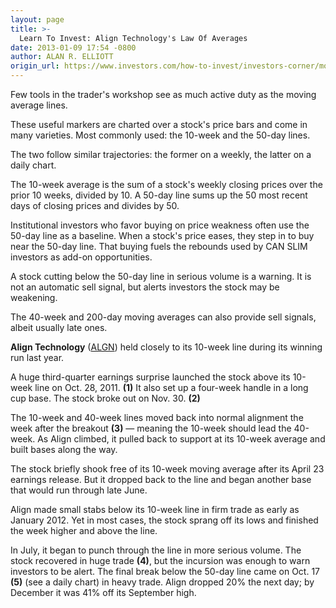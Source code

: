 ```yaml
---
layout: page
title: >-
  Learn To Invest: Align Technology's Law Of Averages
date: 2013-01-09 17:54 -0800
author: ALAN R. ELLIOTT
origin_url: https://www.investors.com/how-to-invest/investors-corner/moving-average-invest-align-technology-stock-market/
---
```


Few tools in the trader's workshop see as much active duty as the moving average lines.

These useful markers are charted over a stock's price bars and come in many varieties. Most commonly used: the 10-week and the 50-day lines.

The two follow similar trajectories: the former on a weekly, the latter on a daily chart.

The 10-week average is the sum of a stock's weekly closing prices over the prior 10 weeks, divided by 10. A 50-day line sums up the 50 most recent days of closing prices and divides by 50.

Institutional investors who favor buying on price weakness often use the 50-day line as a baseline. When a stock's price eases, they step in to buy near the 50-day line. That buying fuels the rebounds used by CAN SLIM investors as add-on opportunities.

A stock cutting below the 50-day line in serious volume is a warning. It is not an automatic sell signal, but alerts investors the stock may be weakening.

The 40-week and 200-day moving averages can also provide sell signals, albeit usually late ones.

**Align Technology** ([ALGN](https://research.investors.com/quote.aspx?symbol=ALGN)) held closely to its 10-week line during its winning run last year.

A huge third-quarter earnings surprise launched the stock above its 10-week line on Oct. 28, 2011. **(1)** It also set up a four-week handle in a long cup base. The stock broke out on Nov. 30. **(2)**

The 10-week and 40-week lines moved back into normal alignment the week after the breakout **(3)** — meaning the 10-week should lead the 40-week. As Align climbed, it pulled back to support at its 10-week average and built bases along the way.

The stock briefly shook free of its 10-week moving average after its April 23 earnings release. But it dropped back to the line and began another base that would run through late June.

Align made small stabs below its 10-week line in firm trade as early as January 2012. Yet in most cases, the stock sprang off its lows and finished the week higher and above the line.

In July, it began to punch through the line in more serious volume. The stock recovered in huge trade **(4)**, but the incursion was enough to warn investors to be alert. The final break below the 50-day line came on Oct. 17 **(5)** (see a daily chart) in heavy trade. Align dropped 20% the next day; by December it was 41% off its September high.
